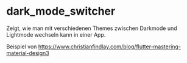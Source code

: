# dark_mode_switcher

Zeigt, wie man mit verschiedenen Themes zwischen Darkmode und Lightmode wechseln kann in einer App.

Beispiel von https://www.christianfindlay.com/blog/flutter-mastering-material-design3
